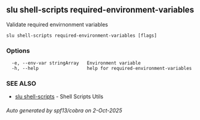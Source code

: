 ## slu shell-scripts required-environment-variables

Validate required envirnonment variables

```
slu shell-scripts required-environment-variables [flags]
```

### Options

```
  -e, --env-var stringArray   Environment variable
  -h, --help                  help for required-environment-variables
```

### SEE ALSO

* [slu shell-scripts](slu_shell-scripts.md)	 - Shell Scripts Utils

###### Auto generated by spf13/cobra on 2-Oct-2025
